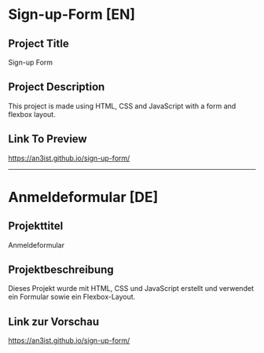 # Sign-up-Form [EN]

## Project Title

 Sign-up Form

## Project Description

This project is made using HTML, CSS and JavaScript with a form and flexbox layout.

## Link To Preview

https://an3ist.github.io/sign-up-form/

--------------------------------------------------------------------------------------------------------------------------------------------------------------------------------------------------------------------------------------------------------------------------

# Anmeldeformular [DE]

## Projekttitel

Anmeldeformular

## Projektbeschreibung

Dieses Projekt wurde mit HTML, CSS und JavaScript erstellt und verwendet ein Formular sowie ein Flexbox-Layout.

## Link zur Vorschau

https://an3ist.github.io/sign-up-form/
